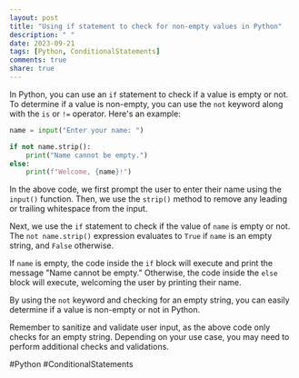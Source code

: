 ```yaml
---
layout: post
title: "Using if statement to check for non-empty values in Python"
description: " "
date: 2023-09-21
tags: [Python, ConditionalStatements]
comments: true
share: true
---
```


In Python, you can use an `if` statement to check if a value is empty or not. To determine if a value is non-empty, you can use the `not` keyword along with the `is` or `!=` operator. Here's an example:

```python
name = input("Enter your name: ")

if not name.strip():
    print("Name cannot be empty.")
else:
    print(f"Welcome, {name}!")
```

In the above code, we first prompt the user to enter their name using the `input()` function. Then, we use the `strip()` method to remove any leading or trailing whitespace from the input.

Next, we use the `if` statement to check if the value of `name` is empty or not. The `not name.strip()` expression evaluates to `True` if `name` is an empty string, and `False` otherwise.

If `name` is empty, the code inside the `if` block will execute and print the message "Name cannot be empty." Otherwise, the code inside the `else` block will execute, welcoming the user by printing their name.

By using the `not` keyword and checking for an empty string, you can easily determine if a value is non-empty or not in Python.

Remember to sanitize and validate user input, as the above code only checks for an empty string. Depending on your use case, you may need to perform additional checks and validations.

#Python #ConditionalStatements